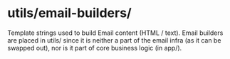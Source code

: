 # utils/email-builders/
Template strings used to build Email content (HTML / text). Email builders are placed in utils/ since it is neither a part of the email infra (as it can be swapped out), nor is it part of core business logic (in app/).